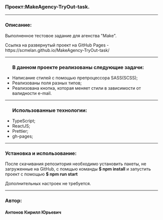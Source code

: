 <h3>Проект:MakeAgency-TryOut-task.</h3> 


<hr/>

<h3>Описание:</h3>
<p>Выполненное тестовое задание для агенства "Make".</p>
<p>Ссылка на развернутый проект на GitHub Pages - https://scmelan.github.io/MakeAgency-TryOut-task/ </p>


<hr/>

<ul>
  <h3>В данном проекте реализованы следующие задачи:</h3>
  <liАдаптивная вёрстка с помощью Grid Layout(реализованы 3 разрешения - десктопное,планшетное,мобильное);</li>
  <li>Написание стилей с помощью препроцессора SASS(SCSS);</li>
  <li>Реализованы поля разных типов;</li>
  <li>Реализована кнопка, которая меняет стили в зависимости от валидности e-mail.</li>
</ul>

<hr/>

<ul>
  <h3>Использованные технологии:</h3>
  <li>TypeScript;</li>
  <li>ReactJS;</li>
  <li>Prettier;</li>
  <li>gh-pages;</li>
</ul>

<hr/>

<h3>Установка и использование:</h3>
<p>После скачивания репозитория необходимо установить пакеты, не загруженные на GitHub, c помщью команды <strong>$ npm install</strong> и запустить проект с помощью <strong>$ npm run start</strong> 
<p>Дополнительных настроек не требуется.</p>
</p>



<hr/>

<h3>Автор:</h3>
<h4>Антонов Кирилл Юрьевич </h4>
